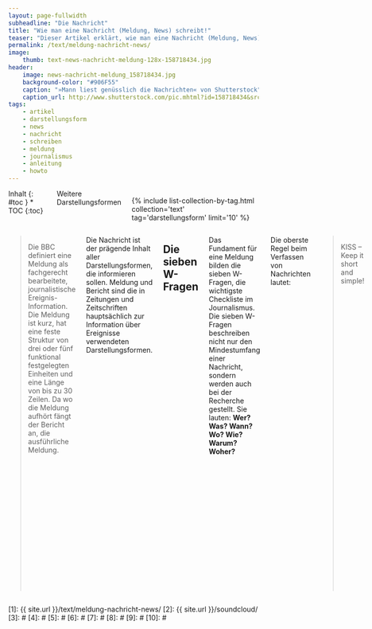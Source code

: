 ```yaml
---
layout: page-fullwidth
subheadline: "Die Nachricht"
title: "Wie man eine Nachricht (Meldung, News) schreibt!"
teaser: "Dieser Artikel erklärt, wie man eine Nachricht (Meldung, News) professionell aufbaut und journalistisch verfasst."
permalink: /text/meldung-nachricht-news/
image:
    thumb: text-news-nachricht-meldung-128x-158718434.jpg
header:
    image: news-nachricht-meldung_158718434.jpg
    background-color: "#906F55"
    caption: "»Mann liest genüsslich die Nachrichten« von Shutterstock"
    caption_url: http://www.shutterstock.com/pic.mhtml?id=158718434&src=id 
tags:
    - artikel
    - darstellungsform
    - news
    - nachricht
    - schreiben
    - meldung
    - journalismus
    - anleitung
    - howto
---
```

<div class="row">
<div class="medium-5 medium-push-7 columns" markdown="1">
<div class="panel radius" markdown="1">
Inhalt
{: #toc }
*  TOC
{:toc}
</div>

<div class="font-size-h4 b10 sans">Weitere Darstellungsformen</div>

{% include list-collection-by-tag.html collection='text' tag='darstellungsform' limit='10' %}


</div><!-- /.medium-5.columns -->



<div class="medium-7 medium-pull-5 columns" markdown="1">

> Die BBC definiert eine Meldung als fachgerecht bearbeitete, journalistische Ereignis-Information. Die Meldung ist kurz, hat eine feste Struktur von drei oder fünf funktional festgelegten Einheiten und eine Länge von bis zu 30 Zeilen. Da wo die Meldung aufhört fängt der Bericht an, die ausführliche Meldung.

Die Nachricht ist der prägende Inhalt aller Darstellungsformen, die informieren sollen. Meldung und Bericht sind die in Zeitungen und Zeitschriften hauptsächlich zur Information über Ereignisse verwendeten Darstellungsformen.



## Die sieben W-Fragen

Das Fundament für eine Meldung bilden die sieben W-Fragen, die wichtigste Checkliste im Journalismus. Die sieben W-Fragen beschreiben nicht nur den Mindestumfang einer Nachricht, sondern werden auch bei der Recherche gestellt. Sie lauten: **Wer? Was? Wann? Wo? Wie? Warum? Woher?**

Die oberste Regel beim Verfassen von Nachrichten lautet:

> KISS – Keep it short and simple!

Darum beachten Sie: **Das Wichtigste kommt zuerst.** Schließlich kommt es auf das Ereignis an. Die meisten gut gemachten Agentur- und Zeitungsmeldungen lassen sich darum auf drei klassische Sätze beziehungsweise drei inhaltliche Pakete zurückführen.


![]({{ site.urlimg }}text-schreiben-nachricht.gif)

## Klassischer Aufbau einer News

Im ersten Satz, dem so genannten Lead, steht das Wichtigste, der ganz harte Kern der Information. In der Regel sind das Antworten auf das **Wer** und das **Was**. Der zweite Satz wird Detailsatz genannt und beantwortet die **restlichen W-Fragen**, also die Einzelheiten des Geschehens. Der Detailsatz beantwortet in jedem Fall das Woher.

Der dritte Satz wird als *Hintergrundsatz* bezeichnet. Er bietet oft Hinweise zu Zusammenhängen, zur Vorgeschichte und zur Analyse des Geschehens. Die karge Dreisatzmeldung der Agenturen spart in der Regel Hinweise auf das künftige Geschehen aus. Die Antworten auf diese Fragen werden einfach an Lead, Detail- und Hintergrundsatz gehängt. So entstehen *Zukunfts- und Zukunftsdetailsatz*.

{% include alert info='<strong>Regel:</strong> Der Küchenzuruf, die spontane Formulierung von Neuigkeiten unter Vertrauten, hilft überall im Journalismus, Sachverhalte auf den Punkt zu bringen: Er formuliert zum Beispiel die Nachricht oder die These im Vorspann eines Magazinberichts, und er setzt ein Thema in einer Redaktionskonferenz durch.' %}

Die Verwendung der Zeitform beim Verfassen einer Nachricht folgt in der Regel einem einheitlichen Schema. Der erste Satz einer guten Meldung steht meist im Präsens oder Perfekt. Das Präsens setzen Sie dabei immer dann ein, wenn das Berichtete noch aktuell ist. Falls aber das Ereignis bereits abgeschlossen ist, kommt das Perfekt zum Einsatz.

Danach schwenkt die Meldung in das erzählende Imperfekt. Bei der Berichterstattung über Ereignisse vor dem Ereignis kommt das Plusquamperfekt zum Einsatz. Wird Zukünftiges angekündigt oder darüber spekuliert, benutzt man das Futur. In Beiträgen ist der Konjunktiv wenn möglich zu vermeiden, da er Unklarheiten auslösen kann und die Sachlage verschleiert.



## Der Aufbau der Magazinmeldung

Magazinmeldungen müssen sich im Aufbau nicht nach den strengen Strukturen der Agentur- und Zeitungsmeldung richten. Häufig wird die Magazinmeldung mit einem Schleppsatz eingeleitet, der den Leser schnell zur These führt. Das wichtigste einer Magazinmeldung ist: Erzähl eine Geschichte!



## Struktur einer Nachricht

* Titel - Headline
* Unterschrift – Subheadline
* Anreisser
* Rest der Nachricht



## Sprache einer Nachricht

* Kurz und prägnant
* lange Sätze vermeiden
* Klar schreiben
* Silben zählen: Je mehr Silben ein Begriff benötigt, desto eher entstammt er der Bürokratie oder der Unternehmenswelt. Er sollte ersetzt werden.
* Endungen ansehen: Wörter, die auf -ung, -heit, -keit, -ät und -mus enden, sind oft umständllich und damit überflüssig.
* Bildhaft schreiben – keine Alltagsmetaphern!
* Gute Sprachbilder
* Artikel werden nicht durch Adjektive bildhaft.
* Distanziert schreiben



## Hilfestellung für News-Schreiber

Denken Sie vor jeder Nachricht kurz nach und fragen Sie sich:

* Was will man mir verkaufen, was soll ich schreiben?
* Was wollen mir die Beteiligten verschweigen?
* Was muss ich noch recherchieren?



## Checkliste für erfolgreiche Anreisser

* Liest sich der Anreisser wie eine Rutschbahn in den Artikel?
* Macht der Anreisser neugierig und wirkt er interessant?
* Bietet der Anreisser einen klaren Überblick über den Artikel?
* Ergänzen sich Anreisser und Überschrift oder werden Informationen doppelt genannt?
* Können (Füll)Wörter weggelassen und Sätze noch prägnanter getextet werden?
* Befinden sich unnötige Verallgemeinerungen und abstrakte Begriffe im Anreisser?
* Haben Sie starke und ausdrucksvolle Verben im Anreisser genutzt?
* Lässt der Anreisser im Kopf ein Bild entstehen?
* Stimmt die Länge des Anreissers und harmoniert das Layout des Anreissertextes mit dem daneben angezeigten Bild?






## Weitere Darstellungsformen

{% include list-collection-by-tag.html collection='text' tag='darstellungsform' limit='10' %}


</div><!-- /.medium-7.columns -->
</div><!-- /.row -->




 [1]: {{ site.url }}/text/meldung-nachricht-news/
 [2]: {{ site.url }}/soundcloud/
 [3]: #
 [4]: #
 [5]: #
 [6]: #
 [7]: #
 [8]: #
 [9]: #
 [10]: #